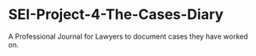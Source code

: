 # SEI-Project-4-The-Cases-Diary
A Professional Journal for Lawyers to document cases they have worked on.
